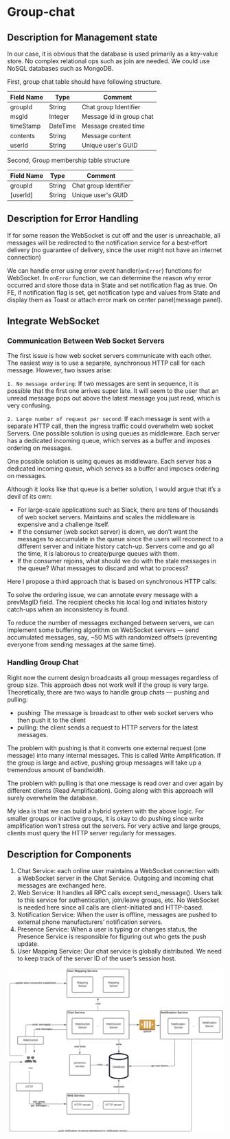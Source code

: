 # Group-chat

## Description for Management state

In our case, it is obvious that the database is used primarily as a key-value store. No complex relational ops such as join are needed.
We could use NoSQL databases such as MongoDB.

First, group chat table should have following structure.

|Field Name|Type|Comment|
| ------------- |-------------|-----|
|groupId|String|Chat group Identifier|
|msgId|Integer|Message Id in group chat|
|timeStamp|DateTime|Message created time|
|contents|String|Message content|
|userId|String|Unique user's GUID|

Second, Group membership table structure

|Field Name|Type|Comment|
| ------------- |-------------|-----|
|groupId|String|Chat group Identifier|
|[userId]|String|Unique user's GUID|

## Description for Error Handling

If for some reason the WebSocket is cut off and the user is unreachable, all messages will be redirected to the notification service for a best-effort delivery (no guarantee of delivery, since the user might not have an internet connection)

We can handle error using error event handler(`onError`) functions for WebSocket. In `onError` function, we can determine the reason why error occurred and store those data in State and set notification flag as true.
On FE, if notification flag is set, get notification type and values from State and display them as Toast or attach error mark on center panel(message panel).

## Integrate WebSocket

### Communication Between Web Socket Servers

The first issue is how web socket servers communicate with each other. The easiest way is to use a separate, synchronous HTTP call for each message. However, two issues arise:

`1. No message ordering`: If two messages are sent in sequence, it is possible that the first one arrives super late. It will seem to the user that an unread message pops out above the latest message you just read, which is very confusing.

`2. Large number of request per second`: If each message is sent with a separate HTTP call, then the ingress traffic could overwhelm web socket Servers.
One possible solution is using queues as middleware. Each server has a dedicated incoming queue, which serves as a buffer and imposes ordering on messages.

One possible solution is using queues as middleware. Each server has a dedicated incoming queue, which serves as a buffer and imposes ordering on messages.

Although it looks like that queue is a better solution, I would argue that it’s a devil of its own:

* For large-scale applications such as Slack, there are tens of thousands of web socket servers. Maintains and scales the middleware is expensive and a challenge itself.
* If the consumer (web socket server) is down, we don’t want the messages to accumulate in the queue since the users will reconnect to a different server and initiate history catch-up. Servers come and go all the time, it is laborous to create/purge queues with them.
* If the consumer rejoins, what should we do with the stale messages in the queue? What messages to discard and what to process?

Here I propose a third approach that is based on synchronous HTTP calls:

To solve the ordering issue, we can annotate every message with a prevMsgID field. The recipient checks his local log and initiates history catch-ups when an inconsistency is found.

To reduce the number of messages exchanged between servers, we can implement some buffering algorithm on WebSocket servers — send accumulated messages, say, ~50 MS with randomized offsets (preventing everyone from sending messages at the same time).

### Handling Group Chat

Right now the current design broadcasts all group messages regardless of group size. This approach does not work well if the group is very large. Theoretically, there are two ways to handle group chats — pushing and pulling:

* pushing: The message is broadcast to other web socket servers who then push it to the client
* pulling: the client sends a request to HTTP servers for the latest messages.

The problem with pushing is that it converts one external request (one message) into many internal messages. This is called Write Amplification. If the group is large and active, pushing group messages will take up a tremendous amount of bandwidth.

The problem with pulling is that one message is read over and over again by different clients (Read Amplification). Going along with this approach will surely overwhelm the database.

My idea is that we can build a hybrid system with the above logic. For smaller groups or inactive groups, it is okay to do pushing since write amplification won’t stress out the servers. For very active and large groups, clients must query the HTTP server regularly for messages.

## Description for Components

1. Chat Service: each online user maintains a WebSocket connection with a WebSocket server in the Chat Service. Outgoing and incoming chat messages are exchanged here.
2. Web Service: It handles all RPC calls except send_message(). Users talk to this service for authentication, join/leave groups, etc. No WebSocket is needed here since all calls are client-initiated and HTTP-based.
3. Notification Service: When the user is offline, messages are pushed to external phone manufacturers’ notification servers.
4. Presence Service: When a user is typing or changes status, the Presence Service is responsible for figuring out who gets the push update.
5. User Mapping Service: Our chat service is globally distributed. We need to keep track of the server ID of the user’s session host.

![This is an image](https://github.com/emptyfist/Group-chat/blob/main/image.png)
